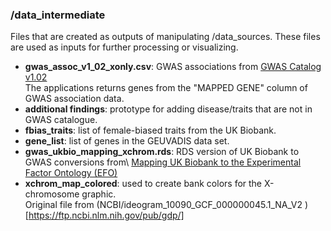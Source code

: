 ### /data_intermediate
Files that are created as outputs of manipulating /data_sources.
These files are used as inputs for further processing or visualizing.

- **gwas_assoc_v1_02_xonly.csv**: GWAS associations from [GWAS Catalog v1.02](https://www.ebi.ac.uk/gwas/docs/file-downloads)\
The applications returns genes from the "MAPPED GENE" column of GWAS association data.
- **additional findings**: prototype for adding disease/traits that are not in GWAS catalogue. 
- **fbias_traits**: list of female-biased traits from the UK Biobank. 
- **gene_list**: list of genes in the GEUVADIS data set.
- **gwas_ukbio_mapping_xchrom.rds**: RDS version of UK Biobank to GWAS conversions from\ [Mapping UK Biobank to the Experimental Factor Ontology (EFO)](https://github.com/EBISPOT/EFO-UKB-mappings)
- **xchrom_map_colored**: used to create bank colors for the  X-chromosome graphic.\
Original file from (NCBI/ideogram_10090_GCF_000000045.1_NA_V2 )[https://ftp.ncbi.nlm.nih.gov/pub/gdp/] 
